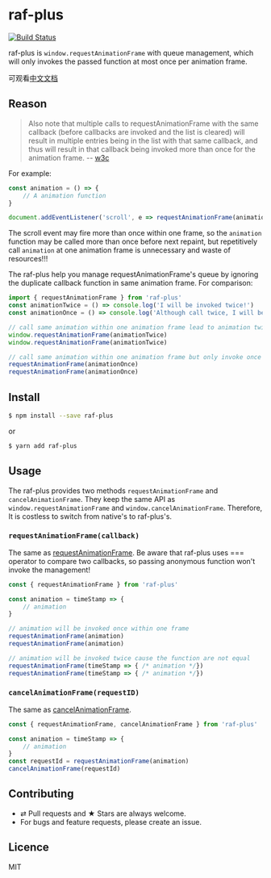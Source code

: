 # raf-plus

[![Build Status](https://travis-ci.org/weiying-shenzhen/raf-plus.svg?branch=master)](https://travis-ci.org/weiying-shenzhen/raf-plus)

raf-plus is `window.requestAnimationFrame` with queue management, which will only invokes the passed function at most once per animation frame.

可观看[中文文档](https://github.com/weiying-shenzhen/raf-plus/blob/master/README_zh.md)

## Reason

> Also note that multiple calls to requestAnimationFrame with the same callback (before callbacks are invoked and the list is cleared) will result in multiple entries being in the list with that same callback, and thus will result in that callback being invoked more than once for the animation frame.
> -- [w3c](https://www.w3.org/TR/animation-timing/#dom-windowanimationtiming-requestanimationframe)

For example:

```js
const animation = () => {
    // A animation function
}

document.addEventListener('scroll', e => requestAnimationFrame(animation), false)
```

The scroll event may fire more than once within one frame, so the `animation` function may be called more than once before next repaint, but repetitively call `animation` at one animation frame is unnecessary and waste of resources!!!

The raf-plus help you manage requestAnimationFrame's queue by ignoring the duplicate callback function in same animation frame. For comparison:

```js
import { requestAnimationFrame } from 'raf-plus'
const animationTwice = () => console.log('I will be invoked twice!')
const animationOnce = () => console.log('Although call twice, I will be invoked once')

// call same animation within one animation frame lead to animation twice
window.requestAnimationFrame(animationTwice)
window.requestAnimationFrame(animationTwice)

// call same animation within one animation frame but only invoke once
requestAnimationFrame(animationOnce)
requestAnimationFrame(animationOnce)
```

## Install

```bash
$ npm install --save raf-plus
```
or
```bash
$ yarn add raf-plus
```

## Usage

The raf-plus provides two methods `requestAnimationFrame` and `cancelAnimationFrame`. They keep the same API as `window.requestAnimationFrame` and `window.cancelAnimationFrame`. Therefore, It is costless to switch from native's to raf-plus's.

### `requestAnimationFrame(callback)`

The same as [requestAnimationFrame](https://developer.mozilla.org/en-US/docs/Web/API/window/requestAnimationFrame). Be aware that raf-plus uses === operator to compare two callbacks, so passing anonymous function won't invoke the management!

```js
const { requestAnimationFrame } from 'raf-plus'

const animation = timeStamp => {
    // animation
}

// animation will be invoked once within one frame
requestAnimationFrame(animation)
requestAnimationFrame(animation)

// animation will be invoked twice cause the function are not equal
requestAnimationFrame(timeStamp => { /* animation */})
requestAnimationFrame(timeStamp => { /* animation */})
```

### `cancelAnimationFrame(requestID)`

The same as [cancelAnimationFrame](https://developer.mozilla.org/en-US/docs/Web/API/Window/cancelAnimationFrame).

```js
const { requestAnimationFrame, cancelAnimationFrame } from 'raf-plus'

const animation = timeStamp => {
    // animation
}
const requestId = requestAnimationFrame(animation)
cancelAnimationFrame(requestId)
```

## Contributing

- ⇄ Pull requests and ★ Stars are always welcome.
- For bugs and feature requests, please create an issue.

## Licence

MIT
